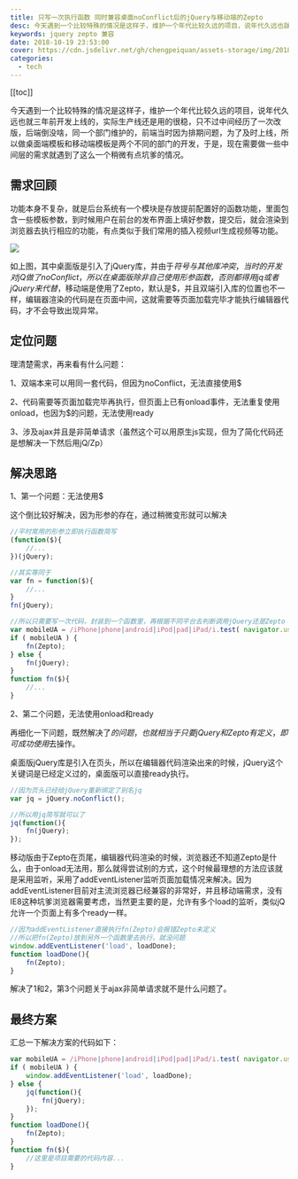 ```yaml
---
title: 只写一次执行函数 同时兼容桌面noConflict后的jQuery与移动端的Zepto
desc: 今天遇到一个比较特殊的情况是这样子，维护一个年代比较久远的项目，说年代久远也就三年前开发上线的，实际生产线还是用的很稳，只不过中间经历了一次改版，后端倒没啥，同一个部门维护的，前端当时因为排期问题，为了及时上线，所以做桌面端模板和移动端模板是两个不同的部门的开发，于是，现在需要做一些中间层的需求就遇到了这么一个稍微有点坑爹的情况。
keywords: jquery zepto 兼容
date: 2018-10-19 23:53:00
cover: https://cdn.jsdelivr.net/gh/chengpeiquan/assets-storage/img/2018/10/1-2.jpg
categories: 
  - tech
---
```

[[toc]]

今天遇到一个比较特殊的情况是这样子，维护一个年代比较久远的项目，说年代久远也就三年前开发上线的，实际生产线还是用的很稳，只不过中间经历了一次改版，后端倒没啥，同一个部门维护的，前端当时因为排期问题，为了及时上线，所以做桌面端模板和移动端模板是两个不同的部门的开发，于是，现在需要做一些中间层的需求就遇到了这么一个稍微有点坑爹的情况。

## 需求回顾

功能本身不复杂，就是后台系统有一个模块是存放提前配置好的函数功能，里面包含一些模板参数，到时候用户在前台的发布界面上填好参数，提交后，就会渲染到浏览器去执行相应的功能，有点类似于我们常用的插入视频url生成视频等功能。

![](https://cdn.jsdelivr.net/gh/chengpeiquan/assets-storage/img/2018/10/1-1.jpg)

如上图，其中桌面版是引入了jQuery库，并由于$符号与其他库冲突，当时的开发对jQ做了noConflict，所以在桌面版除非自己使用形参函数，否则都得用jq或者jQuery来代替$，移动端是使用了Zepto，默认是$，并且双端引入库的位置也不一样，编辑器渲染的代码是在页面中间，这就需要等页面加载完毕才能执行编辑器代码，才不会导致出现异常。

## 定位问题

理清楚需求，再来看有什么问题：

1、双端本来可以用同一套代码，但因为noConflict，无法直接使用$

2、代码需要等页面加载完毕再执行，但页面上已有onload事件，无法重复使用onload，也因为$的问题，无法使用ready

3、涉及ajax并且是非简单请求（虽然这个可以用原生js实现，但为了简化代码还是想解决一下然后用jQ/Zp）

## 解决思路

1、第一个问题：无法使用$

这个倒比较好解决，因为形参的存在，通过稍微变形就可以解决

```javascript
//平时常用的形参立即执行函数简写
(function($){
	//...
})(jQuery);

//其实等同于
var fn = function($){
	//...
}
fn(jQuery);

//所以只需要写一次代码，封装到一个函数里，再根据不同平台去判断调用jQuery还是Zepto
var mobileUA = /iPhone|phone|android|iPod|pad|iPad/i.test( navigator.userAgent.toLowerCase() );
if ( mobileUA ) {
	fn(Zepto);
} else {
	fn(jQuery);
}
function fn($){
	//...
}
```

2、第二个问题，无法使用onload和ready

再细化一下问题，既然解决了$的问题，也就相当于只要jQuery和Zepto有定义，即可成功使用$去操作。

桌面版jQuery库是引入在页头，所以在编辑器代码渲染出来的时候，jQuery这个关键词是已经定义过的，桌面版可以直接ready执行。

```javascript
//因为页头已经给jQuery重新绑定了别名jq
var jq = jQuery.noConflict();

//所以用jq简写就可以了
jq(function(){
    fn(jQuery);
});
```

移动版由于Zepto在页尾，编辑器代码渲染的时候，浏览器还不知道Zepto是什么，由于onload无法用，那么就得尝试别的方式，这个时候最理想的方法应该就是采用监听，采用了addEventListener监听页面加载情况来解决。因为addEventListener目前对主流浏览器已经兼容的非常好，并且移动端需求，没有IE8这种坑爹浏览器需要考虑，当然更主要的是，允许有多个load的监听，类似jQ允许一个页面上有多个ready一样。

```javascript
//因为addEventListener直接执行fn(Zepto)会报错Zepto未定义
//所以把fn(Zepto)放到另外一个函数里去执行，就没问题
window.addEventListener('load', loadDone);
function loadDone(){
	fn(Zepto);
}
```

解决了1和2，第3个问题关于ajax非简单请求就不是什么问题了。

## 最终方案

汇总一下解决方案的代码如下：

```javascript
var mobileUA = /iPhone|phone|android|iPod|pad|iPad/i.test( navigator.userAgent.toLowerCase() );
if ( mobileUA ) {
    window.addEventListener('load', loadDone);
} else {
    jq(function(){
        fn(jQuery);
    });
}
function loadDone(){
	fn(Zepto);
}
function fn($){
	//这里是项目需要的代码内容...
}
```